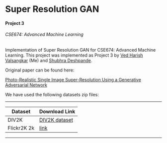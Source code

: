 # Super Resolution GAN
#### Project 3
###### CSE674: Advanced Machine Learning

Implementation of Super Resolution GAN for CSE674: Advanced Machine Learning. This project was implemented as Project 3 
by [Ved Harish Valsangkar](https://github.com/vedvalsangkar) \(Me) and [Shubhra Deshpande](https://github.com/ShubhraDeshpande).

Original paper can be found here:

[Photo-Realistic Single Image Super-Resolution Using a Generative Adversarial Network](https://arxiv.org/pdf/1609.04802)

We have used the following datasets zip files:

-------------
Dataset | Download Link
------|------
DIV2K | [DIV2K dataset](https://data.vision.ee.ethz.ch/cvl/DIV2K/)
Flickr2K 2k|[link](https://github.com/LimBee/NTIRE2017/issues/25)
------------
